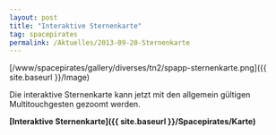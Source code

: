 ```yaml
---
layout: post
title: "Interaktive Sternenkarte"
tag: spacepirates
permalink: /Aktuelles/2013-09-20-Sternenkarte
---
```



[/www/spacepirates/gallery/diverses/tn2/spapp-sternenkarte.png]({{ site.baseurl }}/Image)

Die interaktive Sternenkarte kann jetzt mit den allgemein gültigen Multitouchgesten gezoomt werden.

**[Interaktive Sternenkarte]({{ site.baseurl }}/Spacepirates/Karte)**


